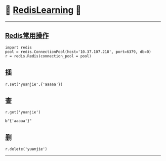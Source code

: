 # :rocket: [RedisLearning][1] :facepunch:
---
## [Redis常用操作][2]
```
import redis
pool = redis.ConnectionPool(host='10.37.107.218', port=6379, db=0)
r = redis.Redis(connection_pool = pool)
```
## 插
```
r.set('yuanjie',{'aaaaa'})
```
## 查
```
r.get('yuanjie')

b"{'aaaaa'}"
```
## 删
```
r.delete('yuanjie')
```











---
[1]: http://www.runoob.com/redis/redis-tutorial.html
[2]: http://www.cnblogs.com/melonjiang/p/5342505.html
